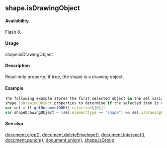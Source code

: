 ## shape.isDrawingObject

#### Availability

Flash 8.

#### Usage

shape.isDrawingObject

#### Description

Read-only property; if true, the shape is a drawing object.

#### Example

```javascript
The following example stores the first selected object in the sel variable and then uses the [element.elementType](#!AdobeDocs/developers-animatesdk-docs/test/Element_object/element1.md) and
shape.isDrawingObject properties to determine if the selected item is a drawing object:
var sel = fl.getDocumentDOM().selection\[0\];
var shapeDrawingObject = (sel.elementType == "shape") && sel.isDrawingObject; fl.trace(shapeDrawingObject);

```
#### See also

[document.crop()](#!AdobeDocs/developers-animatesdk-docs/test/Document_object/docume37.md), [document.deleteEnvelope()](#!AdobeDocs/developers-animatesdk-docs/test/Document_object/docume41.md), [document.intersect()](#!AdobeDocs/developers-animatesdk-docs/test/Document_object/docume97.md), [document.punch()](#!AdobeDocs/developers-animatesdk-docs/test/Document_object/docum230.md), [document.union()](#!AdobeDocs/developers-animatesdk-docs/test/Document_object/docu6120.md), [shape.isGroup](#!AdobeDocs/developers-animatesdk-docs/test/Shape_object/shape8.md)
